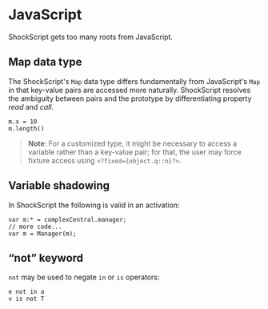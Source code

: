 # JavaScript

ShockScript gets too many roots from JavaScript.

## Map data type

The ShockScript's `Map` data type differs fundamentally from JavaScript's `Map` in that key-value pairs are accessed more naturally. ShockScript resolves the ambiguity between pairs and the prototype by differentiating property *read* and *call*.

```
m.x = 10
m.length()
```

> **Note**: For a customized type, it might be necessary to access a variable rather than a key-value pair; for that, the user may force fixture access using `<?fixed={object.q::n}?>`.

## Variable shadowing

In ShockScript the following is valid in an activation:

```
var m:* = complexCentral.manager;
// more code...
var m = Manager(m);
```

## “not” keyword

`not` may be used to negate `in` or `is` operators:

```
e not in a
v is not T
```